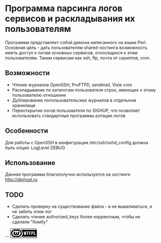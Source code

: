 Программа парсинга логов сервисов и раскладывания их пользователям
==================================================================

Программа представляет собой демона написанного на языке Perl. Основная цель - дать
пользователям shared-хостинга возможность иметь доступ к логам основных сервисов, относящихся
к этим пользователям. Таким сервисам как ssh, ftp, почта от скриптов, cron.

Возможности
-----------

* Чтение журналов OpenSSH, ProFTPD, sendmail, Vixie cron
* Раскладывание по каталогам пользователя строк, имеющих к этому пользователю отношение
* Дублирование попользовательских журналов в отдельном хранилище
* Переоткрытие логов пользователя по SIGHUP, что позволяет использовать стандартные программы ротации логов

Особенности
-----------

Для работы с OpenSSH в конфигурации /etc/ssh/sshd_config должна быть опция:
LogLevel DEBUG

Использование
-------------

Данная программа благополучно используется на хостинге http://diphost.ru

TODO
----

* Сделать проверку на существование файла - и не вываливаться, и не забить этим лог
* Сделать чтение authorized_keys более корректным, чтобы не сделали "бомбу"

--
[![LICENSE WTFPL](wtfpl-badge-1.png)](LICENSE)

